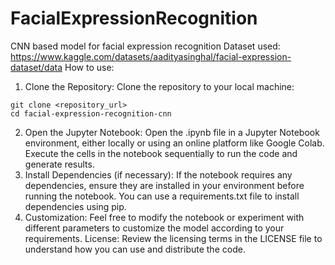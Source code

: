# FacialExpressionRecognition
CNN based model for facial expression recognition 
Dataset used: 
https://www.kaggle.com/datasets/aadityasinghal/facial-expression-dataset/data
How to use:
1. Clone the Repository:
Clone the repository to your local machine:
```
git clone <repository_url>
cd facial-expression-recognition-cnn
```
2. Open the Jupyter Notebook:
Open the .ipynb file in a Jupyter Notebook environment, either locally or using an online platform like Google Colab.
Execute the cells in the notebook sequentially to run the code and generate results.
3. Install Dependencies (if necessary):
If the notebook requires any dependencies, ensure they are installed in your environment before running the notebook.
You can use a requirements.txt file to install dependencies using pip.
4. Customization:
Feel free to modify the notebook or experiment with different parameters to customize the model according to your requirements.
License:
Review the licensing terms in the LICENSE file to understand how you can use and distribute the code.




